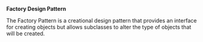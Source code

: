 **Factory Design Pattern**

The Factory Pattern is a creational design pattern that provides an interface for creating objects but allows subclasses to alter the type of objects that will be created.